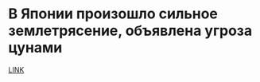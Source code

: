 # В Японии произошло сильное землетрясение, объявлена угроза цунами



[LINK](https://varlamov.ru/2088304.html)